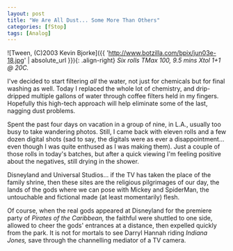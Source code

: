 ```yaml
---
layout: post
title: "We Are All Dust... Some More Than Others"
categories: [fStop]
tags: [Analog]
---
```



![Tween, (C)2003 Kevin Bjorke]({{ 'http://www.botzilla.com/bpix/jun03e-18.jpg' | absolute_url }}){: .align-right}
<i>Six rolls TMax 100, 9.5 mins Xtol 1+1 @ 20C.</i>

I've decided to start filtering <i>all</i> the water, not just for chemicals but for final washing as well. Today I replaced the whole lot of chemistry, and drip-dripped multiple gallons of water through coffee filters held in my fingers. Hopefully this high-tech approach will help eliminate some of the last, nagging dust problems.

Spent the past four days on vacation in a group of nine, in L.A., usually too busy to take wandering photos. Still, I came back with eleven rolls and a few dozen digital shots (sad to say, the digitals were as ever a disappointment... even though I was quite enthused as I was making them). Just a couple of those rolls in today's batches, but after a quick viewing I'm feeling positive about the negatives, still drying in the shower.

Disneyland and Universal Studios... if the TV has taken the place of the family shrine, then these sites are the religious pilgrimages of our day, the lands of the gods where we can pose with Mickey and SpiderMan, the untouchable and fictional made (at least momentarily) flesh.

Of course, when the real gods appeared at Disneyland for the premiere party of <i>Pirates of the Caribbean,</i> the faithful were shuttled to one side, allowed to cheer the gods' entrances at a distance, then expelled quickly from the park. It is not for mortals to see Darryl Hannah riding <i>Indiana Jones,</i> save through the channelling mediator of a TV camera.
